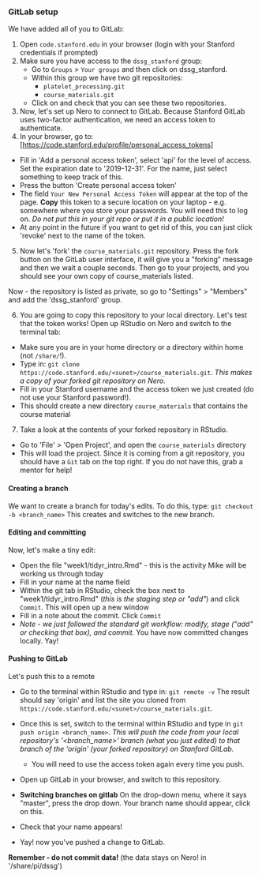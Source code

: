 
### GitLab setup

We have added all of you to GitLab:
1. Open `code.stanford.edu` in your browser (login with your Stanford credentials if prompted)
2. Make sure you have access to the `dssg_stanford` group: 
   - Go to `Groups` > `Your groups` and then click on dssg_stanford.
   - Within this group we have two git repositories:
     + `platelet_processing.git`
     + `course_materials.git`
   - Click on and check that you can see these two repositories.
3. Now, let's set up Nero to connect to GitLab. Because Stanford GitLab uses two-factor authentication, we need an access token to authenticate.
4. In your browser, go to: [https://code.stanford.edu/profile/personal_access_tokens]
  - Fill in 'Add a personal access token', select 'api' for the level of access. Set the expiration date to '2019-12-31'. For the name, just select something to keep track of this.
  - Press the button 'Create personal access token'
  - The field `Your New Personal Access Token` will appear at the top of the page. **Copy** this token to a secure location on your laptop - e.g. somewhere where you store your passwords. You will need this to log on. 
  *Do not put this in your git repo or put it in a public location!*
  - At any point in the future if you want to get rid of this, you can just click 'revoke' next to the name of the token.

5. Now let's 'fork' the `course_materials.git` repository. Press the fork button on the GitLab user interface, it will give you a "forking" message and then we wait a couple seconds. Then go to your projects, and you should see your own copy of course_materials listed. 
 
Now - the repository is listed as private, so go to "Settings" > "Members" and add the 'dssg_stanford' group.

6. You are going to copy this repository to your local directory. Let's test that the token works! Open up RStudio on Nero and switch to the terminal tab:  
  - Make sure you are in your home directory or a directory within home (not `/share/`!).
  - Type in: `git clone https://code.stanford.edu/<sunet>/course_materials.git`. *This makes a copy of your forked git repository on Nero.*
  - Fill in your Stanford username and the access token we just created (do not use your Stanford password!). 
  - This should create a new directory `course_materials` that contains the course material

7. Take a look at the contents of your forked repository in RStudio.
  - Go to 'File' > 'Open Project', and open the `course_materials` directory 
  - This will load the project. Since it is coming from a git repository, you should have a `Git` tab on the top right. If you do not have this, grab a mentor for help!

#### Creating a branch
We want to create a branch for today's edits. To do this, type:
`git checkout -b <branch_name>`
This creates and switches to the new branch.

#### Editing and committing
Now, let's make a tiny edit:
 - Open the file "week1/tidyr_intro.Rmd" - this is the activity Mike will be working us through today
 - Fill in your name at the name field
 - Within the git tab in RStudio, check the box next to "week1/tidyr_intro.Rmd" (*this is the staging step or "add"*) and click `Commit`. This will open up a new window
  - Fill in a note about the commit. Click `Commit`
  - *Note - we just followed the standard git workflow: modify, stage ("add" or checking that box), and commit.*
You have now committed changes locally. Yay!

#### Pushing to GitLab
Let's push this to a remote
  - Go to the terminal within RStudio and type in: `git remote -v`
  The result should say 'origin' and list the site you cloned from `https://code.stanford.edu/<sunet>/course_materials.git`.
  
  - Once this is set, switch to the terminal within RStudio and type in `git push origin <branch_name>`. *This will push the code from your local repository's '<branch_name>' branch (what you just edited) to that branch of the 'origin' (your forked repository) on Stanford GitLab.*
      - You will need to use the access token again every time you push.
   - Open up GitLab in your browser, and switch to this repository. 
   - **Switching branches on gitlab** On the drop-down menu, where it says "master", press the drop down. Your branch name should appear, click on this.
   - Check that your name appears!
   - Yay! now you've pushed a change to GitLab. 

**Remember - do not commit data!** (the data stays on Nero! in '/share/pi/dssg')
